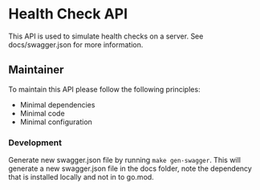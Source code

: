 # Health Check API

This API is used to simulate health checks on a server. See docs/swagger.json for more information.

## Maintainer

To maintain this API please follow the following principles:

- Minimal dependencies
- Minimal code
- Minimal configuration

### Development

Generate new swagger.json file by running `make gen-swagger`. This will generate a new swagger.json file in the docs folder, note the dependency that is installed locally and not in to go.mod.
